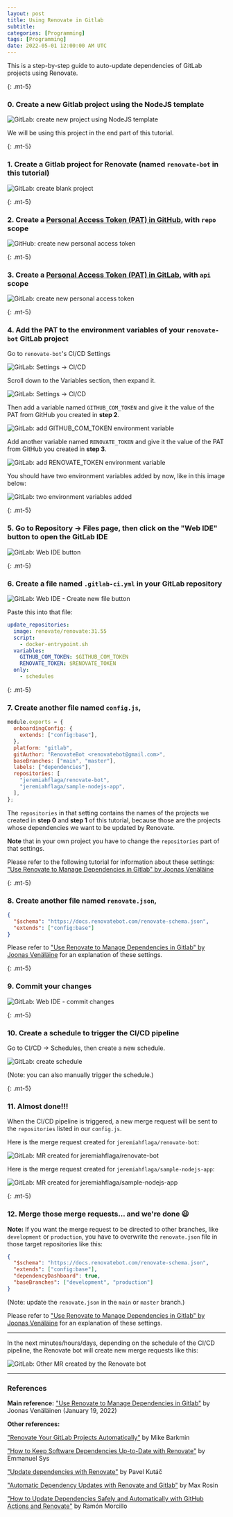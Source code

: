 ```yaml
---
layout: post
title: Using Renovate in Gitlab
subtitle:
categories: [Programming]
tags: [Programming]
date: 2022-05-01 12:00:00 AM UTC
---
```


This is a step-by-step guide to auto-update dependencies of GitLab projects using Renovate.

{: .mt-5}

### 0. Create a new Gitlab project using the NodeJS template

![GitLab: create new project using NodeJS template](/images/2022/2022-01-26-gitlab-create-project-using-nodejs-template.png)

We will be using this project in the end part of this tutorial.

{: .mt-5}

### 1. Create a Gitlab project for Renovate (named `renovate-bot` in this tutorial)

![GitLab: create blank project](/images/2022/2022-01-26-gitlab-create-blank-project.png)

{: .mt-5}

### 2. Create a [Personal Access Token (PAT) in GitHub](https://github.com/settings/tokens), with `repo` scope

![GitHub: create new personal access token](/images/2022/2022-01-26-github-new-personal-access-token.png)

{: .mt-5}

### 3. Create a [Personal Access Token (PAT) in GitLab](https://github.com/settings/tokens/new), with `api` scope

![GitLab: create new personal access token](/images/2022/2022-01-26-gitlab-new-personal-access-token.png)

{: .mt-5}

### 4. Add the PAT to the environment variables of your `renovate-bot` GitLab project

Go to `renovate-bot`'s CI/CD Settings

![GitLab: Settings -> CI/CD](/images/2022/2022-01-26-gitlab-settings-ci-cd.png)

Scroll down to the Variables section, then expand it.

![GitLab: Settings -> CI/CD](/images/2022/2022-01-26-gitlab-settings-ci-cd-environment-variables.png)

Then add a variable named `GITHUB_COM_TOKEN` and give it the value of the PAT from GitHub you created in **step 2**.

![GitLab: add `GITHUB_COM_TOKEN` environment variable](/images/2022/2022-01-26-gitlab-add-environment-variable-GITHUB_COM_TOKEN.png)

Add another variable named `RENOVATE_TOKEN` and give it the value of the PAT from GitHub you created in **step 3**.

![GitLab: add `RENOVATE_TOKEN` environment variable](/images/2022/2022-01-26-gitlab-add-environment-variable-RENOVATE_TOKEN.png)

You should have two environment variables added by now, like in this image below:

![GitLab: two environment variables added](/images/2022/2022-01-26-gitlab-two-environment-variables-added.png)

{: .mt-5}

### 5. Go to Repository -> Files page, then click on the "Web IDE" button to open the GitLab IDE

![GitLab: Web IDE button](/images/2022/2022-01-26-gitlab-web-IDE-button.png)

{: .mt-5}

### 6. Create a file named `.gitlab-ci.yml` in your GitLab repository

![GitLab: Web IDE - Create new file button](/images/2022/2022-01-26-gitlab-web-IDE-new-file-button.png)

Paste this into that file:

```yaml
update_repositories:
  image: renovate/renovate:31.55
  script:
    - docker-entrypoint.sh
  variables:
    GITHUB_COM_TOKEN: $GITHUB_COM_TOKEN
    RENOVATE_TOKEN: $RENOVATE_TOKEN
  only:
    - schedules
```

{: .mt-5}

### 7. Create another file named `config.js`,

```js
module.exports = {
  onboardingConfig: {
    extends: ["config:base"],
  },
  platform: "gitlab",
  gitAuthor: "RenovateBot <renovatebot@gmail.com>",
  baseBranches: ["main", "master"],
  labels: ["dependencies"],
  repositories: [
    "jeremiahflaga/renovate-bot",
    "jeremiahflaga/sample-nodejs-app",
  ],
};
```

The `repositories` in that setting contains the names of the projects we created in **step 0** and **step 1** of this tutorial, because those are the projects whose dependencies we want to be updated by Renovate.

**Note** that in your own project you have to change the `repositories` part of that settings.

Please refer to the following tutorial for information about these settings: ["Use Renovate to Manage Dependencies in Gitlab" by Joonas Venäläine](https://faun.pub/use-renovate-to-manage-dependencies-in-gitlab-37fab2b7e847)

{: .mt-5}

### 8. Create another file named `renovate.json`,

```json
{
  "$schema": "https://docs.renovatebot.com/renovate-schema.json",
  "extends": ["config:base"]
}
```

Please refer to ["Use Renovate to Manage Dependencies in Gitlab" by Joonas Venäläine](https://faun.pub/use-renovate-to-manage-dependencies-in-gitlab-37fab2b7e847) for an explanation of these settings.

{: .mt-5}

### 9. Commit your changes

![GitLab: Web IDE - commit changes](/images/2022/2022-01-26-gitlab-web-IDE-commit-changes.png)

{: .mt-5}

### 10. Create a schedule to trigger the CI/CD pipeline

Go to CI/CD -> Schedules, then create a new schedule.

![GitLab: create schedule](/images/2022/2022-01-26-gitlab-create-schedule.png)

(Note: you can also manually trigger the schedule.)

{: .mt-5}

### 11. Almost done!!!

When the CI/CD pipeline is triggered, a new merge request will be sent to the `repositories` listed in our `config.js`.

Here is the merge request created for `jeremiahflaga/renovate-bot`:

![GitLab: MR created for `jeremiahflaga/renovate-bot`](/images/2022/2022-01-26-gitlab-merge-request-generated-by-renovate-bot.png)

Here is the merge request created for `jeremiahflaga/sample-nodejs-app`:

![GitLab: MR created for `jeremiahflaga/sample-nodejs-app`](/images/2022/2022-01-26-gitlab-merge-request-generated-by-renovate-bot-2.png)

{: .mt-5}

### 12. Merge those merge requests... and we're done :smiley:

**Note:** If you want the merge request to be directed to other branches, like `development` or `production`, you have to overwrite the `renovate.json` file in those target repositories like this:

```json
{
  "$schema": "https://docs.renovatebot.com/renovate-schema.json",
  "extends": ["config:base"],
  "dependencyDashboard": true,
  "baseBranches": ["development", "production"]
}
```

(Note: update the `renovate.json` in the `main` or `master` branch.)

Please refer to ["Use Renovate to Manage Dependencies in Gitlab" by Joonas Venäläine](https://faun.pub/use-renovate-to-manage-dependencies-in-gitlab-37fab2b7e847) for an explanation of these settings.

---

In the next minutes/hours/days, depending on the schedule of the CI/CD pipeline, the Renovate bot will create new merge requests like this:

![GitLab: Other MR created by the Renovate bot](/images/2022/2022-01-26-gitlab-merge-request-generated-by-renovate-bot-3.png)

---

<div class="small" markdown="1">

### References

**Main reference:** ["Use Renovate to Manage Dependencies in Gitlab"](https://faun.pub/use-renovate-to-manage-dependencies-in-gitlab-37fab2b7e847) by Joonas Venäläinen (January 19, 2022)

**Other references:**

["Renovate Your GitLab Projects Automatically"](https://dev.to/openpatch/patcher-renovate-your-gitlab-projects-automatically-1p6e) by Mike Barkmin

["How to Keep Software Dependencies Up-to-Date with Renovate"](https://codeburst.io/how-to-keep-software-dependencies-up-to-date-with-renovate-2f274fe8da47) by Emmanuel Sys

["Update dependencies with Renovate"](https://dev.to/arxeiss/update-dependencies-with-renovate-37on) by Pavel Kutáč

["Automatic Dependency Updates with Renovate and Gitlab"](https://fotoallerlei.com/blog/post/2020/automatic-dependency-updates-with-renovate-and-gitlab/post) by Max Rosin

["How to Update Dependencies Safely and Automatically with GitHub Actions and Renovate"](https://www.freecodecamp.org/news/update-dependencies-automatically-with-github-actions-and-renovate/) by Ramón Morcillo

</div>
